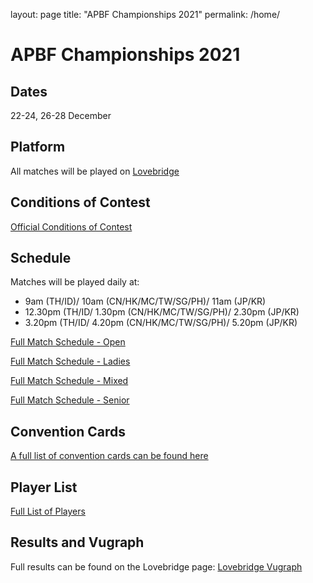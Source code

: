 layout: page
title: "APBF Championships 2021"
permalink: /home/

# APBF Championships 2021

## Dates
22-24, 26-28 December

## Platform
All matches will be played on [Lovebridge](https://lovebridge.com/)

## Conditions of Contest
[Official Conditions of Contest](./APBF_GCoC.pdf)

## Schedule
Matches will be played daily at:
- 9am (TH/ID)/ 10am (CN/HK/MC/TW/SG/PH)/ 11am (JP/KR)
- 12.30pm (TH/ID/ 1.30pm (CN/HK/MC/TW/SG/PH)/ 2.30pm (JP/KR)
- 3.20pm (TH/ID/ 4.20pm (CN/HK/MC/TW/SG/PH)/ 5.20pm (JP/KR)

[Full Match Schedule - Open](./schedule.html#Open)

[Full Match Schedule - Ladies](./schedule.html#Ladies)

[Full Match Schedule - Mixed](./schedule.html#Mixed)

[Full Match Schedule - Senior](./schedule.html#Senior)

## Convention Cards
[A full list of convention cards can be found here](./convention-cards.html)

## Player List
[Full List of Players](./player-list.html)

## Results and Vugraph
Full results can be found on the Lovebridge page: [Lovebridge Vugraph](https://vugraph.lovebridge.com/)


